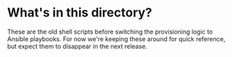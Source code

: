 # What's in this directory?

These are the old shell scripts before switching the provisioning logic to
Ansible playbooks. For now we're keeping these around for quick reference, but 
expect them to disappear in the next release.
